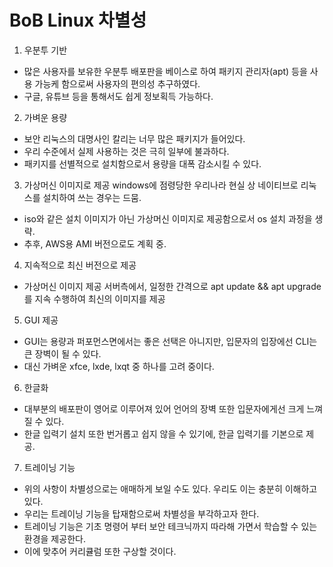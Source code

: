 # BoB Linux 차별성
1. 우분투 기반 
- 많은 사용자를 보유한 우분투 배포판을 베이스로 하여 패키지 관리자(apt) 등을 사용 가능케 함으로써 사용자의 편의성 추구하였다.
- 구글, 유튜브 등을 통해서도 쉽게 정보획득 가능하다.
2. 가벼운 용량
- 보안 리눅스의 대명사인 칼리는 너무 많은 패키지가 들어있다.
- 우리 수준에서 실제 사용하는 것은 극히 일부에 불과하다.
- 패키지를 선별적으로 설치함으로서 용량을 대폭 감소시킬 수 있다.
3. 가상머신 이미지로 제공
windows에 점령당한 우리나라 현실 상 네이티브로 리눅스를 설치하여 쓰는 경우는 드뭄.
- iso와 같은 설치 이미지가 아닌 가상머신 이미지로 제공함으로서 os 설치 과정을 생략.
- 추후, AWS용 AMI 버전으로도 계획 중.
4. 지속적으로 최신 버전으로 제공
- 가상머신 이미지 제공 서버측에서, 일정한 간격으로 apt update && apt upgrade를 지속 수행하여 최신의 이미지를 제공
5. GUI 제공
- GUI는 용량과 퍼포먼스면에서는 좋은 선택은 아니지만, 입문자의 입장에선 CLI는 큰 장벽이 될 수 있다.
- 대신 가벼운 xfce, lxde, lxqt 중 하나를 고려 중이다.
6. 한글화
- 대부분의 배포판이 영어로 이루어져 있어 언어의 장벽 또한 입문자에게선 크게 느껴질 수 있다.
- 한글 입력기 설치 또한 번거롭고 쉽지 않을 수 있기에, 한글 입력기를 기본으로 제공.
7. 트레이닝 기능
- 위의 사항이 차별성으로는 애매하게 보일 수도 있다. 우리도 이는 충분히 이해하고 있다.
- 우리는 트레이닝 기능을 탑재함으로써 차별성을 부각하고자 한다.
- 트레이닝 기능은 기초 명령어 부터 보안 테크닉까지 따라해 가면서 학습할 수 있는 환경을 제공한다.
- 이에 맞추어 커리큘럼 또한 구상할 것이다.
